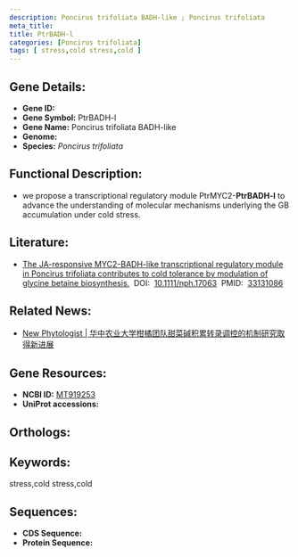 ```yaml
---
description: Poncirus trifoliata BADH-like ; Poncirus trifoliata
meta_title:
title: PtrBADH-l
categories: [Poncirus trifoliata]
tags: [ stress,cold stress,cold ]
---
```


## Gene Details:
- **Gene ID:**	[]()
- **Gene Symbol:** PtrBADH-l
- **Gene Name:** Poncirus trifoliata BADH-like
- **Genome:** []()
- **Species:** *Poncirus trifoliata*

## Functional Description:
   - we propose a transcriptional regulatory module PtrMYC2-**PtrBADH-l** to advance the understanding of molecular mechanisms underlying the GB accumulation under cold stress.

## Literature:
   - [The JA-responsive MYC2-BADH-like transcriptional regulatory module in Poncirus trifoliata contributes to cold tolerance by modulation of glycine betaine biosynthesis.]( https://nph.onlinelibrary.wiley.com/doi/10.1111/nph.17063)&nbsp;&nbsp;DOI:&nbsp;&nbsp;[10.1111/nph.17063](https://nph.onlinelibrary.wiley.com/doi/10.1111/nph.17063)&nbsp;&nbsp;PMID:&nbsp;&nbsp;[33131086](https://pubmed.ncbi.nlm.nih.gov/33131086/)

## Related News:
   - [New Phytologist | 华中农业大学柑橘团队甜菜碱积累转录调控的机制研究取得新进展](https://mp.weixin.qq.com/s?__biz=Mzg3MDEwNDEyMg==&mid=2247499350&idx=3&sn=b40fc47afe3426be30b6f8ec892ebc99&chksm=ce905303f9e7da15409c9afc01de585c05aca694cfec640d36f2ab20ce4c6fadfbef03cfa376&scene=27#wechat_redirect)

## Gene Resources:
- **NCBI ID:** [MT919253](https://www.ncbi.nlm.nih.gov/gene/?term=MT919253)
- **UniProt accessions:** [](https://www.uniprot.org/uniprotkb//entry)

## Orthologs:


## Keywords:
stress,cold stress,cold

## Sequences:
- **CDS Sequence:**
- **Protein Sequence:**
